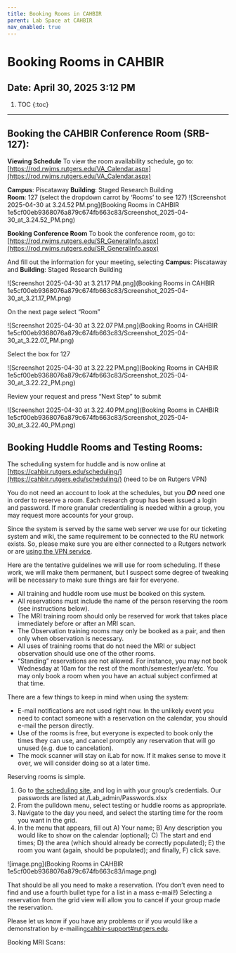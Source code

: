 ```yaml
---
title: Booking Rooms in CAHBIR
parent: Lab Space at CAHBIR
nav_enabled: true 
---
```


# Booking Rooms in CAHBIR
Date: April 30, 2025 3:12 PM
---
1. TOC
{:toc}
---
## Booking the CAHBIR Conference Room (SRB-127):

**Viewing Schedule**
To view the room availability schedule, go to: [https://rod.rwjms.rutgers.edu/VA_Calendar.aspx](https://rod.rwjms.rutgers.edu/VA_Calendar.aspx)   

**Campus**: Piscataway
**Building**: Staged Research Building  
**Room**: 127 (select the dropdown carrot by ‘Rooms’ to see 127)
![Screenshot 2025-04-30 at 3.24.52 PM.png](Booking Rooms in CAHBIR 1e5cf00eb9368076a879c674fb663c83/Screenshot_2025-04-30_at_3.24.52_PM.png)

**Booking Conference Room**
To book the conference room, go to: [https://rod.rwjms.rutgers.edu/SR_GeneralInfo.aspx](https://rod.rwjms.rutgers.edu/SR_GeneralInfo.aspx) 

And fill out the information for your meeting, selecting **Campus**: Piscataway and **Building**: Staged Research Building

![Screenshot 2025-04-30 at 3.21.17 PM.png](Booking Rooms in CAHBIR 1e5cf00eb9368076a879c674fb663c83/Screenshot_2025-04-30_at_3.21.17_PM.png)

On the next page select “Room”

![Screenshot 2025-04-30 at 3.22.07 PM.png](Booking Rooms in CAHBIR 1e5cf00eb9368076a879c674fb663c83/Screenshot_2025-04-30_at_3.22.07_PM.png)

Select the box for 127

![Screenshot 2025-04-30 at 3.22.22 PM.png](Booking Rooms in CAHBIR 1e5cf00eb9368076a879c674fb663c83/Screenshot_2025-04-30_at_3.22.22_PM.png)

Review your request and press “Next Step” to submit

![Screenshot 2025-04-30 at 3.22.40 PM.png](Booking Rooms in CAHBIR 1e5cf00eb9368076a879c674fb663c83/Screenshot_2025-04-30_at_3.22.40_PM.png)

## Booking Huddle Rooms and Testing Rooms:

The scheduling system for huddle and is now online at [https://cahbir.rutgers.edu/scheduling/](https://cahbir.rutgers.edu/scheduling/) (need to be on Rutgers VPN)

You do not need an account to look at the schedules, but you ***DO*** need one in order to reserve a room. Each research group has been issued a login and password. If more granular credentialing is needed within a group, you may request more accounts for your group.

Since the system is served by the same web server we use for our ticketing system and wiki, the same requirement to be connected to the RU network exists. So, please make sure you are either connected to a Rutgers network or are [using the VPN service](https://vpn.rutgers.edu/).

Here are the tentative guidelines we will use for room scheduling. If these work, we will make them permanent, but I suspect some degree of tweaking will be necessary to make sure things are fair for everyone.

- All training and huddle room use must be booked on this system.
- All reservations must include the name of the person reserving the room (see instructions below).
- The MRI training room should only be reserved for work that takes place immediately before or after an MRI scan.
- The Observation training rooms may only be booked as a pair, and then only when observation is necessary.
- All uses of training rooms that do not need the MRI or subject observation should use one of the other rooms.
- “Standing” reservations are not allowed. For instance, you may not book Wednesday at 10am for the rest of the month/semester/year/etc. You may only book a room when you have an actual subject confirmed at that time.

There are a few things to keep in mind when using the system:

- E-mail notifications are not used right now. In the unlikely event you need to contact someone with a reservation on the calendar, you should e-mail the person directly.
- Use of the rooms is free, but everyone is expected to book only the times they can use, and cancel promptly any reservation that will go unused (e.g. due to cancelation).
- The mock scanner will stay on iLab for now. If it makes sense to move it over, we will consider doing so at a later time.

Reserving rooms is simple.

1. Go to [the scheduling site](https://cahbir.rutgers.edu/scheduling/), and log in with your group’s credentials. 
Our passwords are listed at /Lab_admin/Passwords.xlsx
2. From the pulldown menu, select testing or huddle rooms as appropriate.
3. Navigate to the day you need, and select the starting time for the room you want in the grid.
4. In the menu that appears, fill out A) Your name; B) Any description you would like to show on the calendar (optional); C) The start and end times; D) the area (which should already be correctly populated); E) the room you want (again, should be populated); and finally, F) click save.

![image.png](Booking Rooms in CAHBIR 1e5cf00eb9368076a879c674fb663c83/image.png)

[](cid:image001.png@01DA6E3C.2E44E0D0)

That should be all you need to make a reservation. (You don’t even need to find and use a fourth bullet type for a list in a mass e-mail!) Selecting a reservation from the grid view will allow you to cancel if your group made the reservation.

Please let us know if you have any problems or if you would like a demonstration by e-mailing[cahbir-support#rutgers.edu](mailto:cahbir-support@rutgers.edu).

Booking MRI Scans: